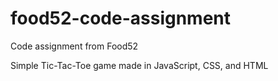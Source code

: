 # food52-code-assignment
Code assignment from Food52

Simple Tic-Tac-Toe game made in JavaScript, CSS, and HTML
